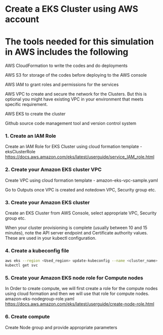 # Create a EKS Cluster using AWS account

# The tools needed for this simulation in AWS includes the following
AWS CloudFormation to write the codes and do deployments

AWS S3 for storage of the codes before deploying to the AWS console

AWS IAM to grant roles and permissions for the services

AWS VPC to create and secure the network for the Clusters. But this is optional you might have existing VPC in your environment that meets specific requirement.

AWS EKS to create the cluster

Github source code management tool and version control system


### 1. Create an IAM Role
 Create an IAM Role for EKS Cluster using cloud formation template - eksClusterRole
 https://docs.aws.amazon.com/eks/latest/userguide/service_IAM_role.html

### 2. Create your Amazon EKS cluster VPC
 Create VPC using cloud formation template - amazon-eks-vpc-sample.yaml

 Go to Outputs once VPC is created and notedown VPC, Security group etc.


### 3. Create your Amazon EKS cluster

 Create an EKS Cluster from AWS Console, select appropriate VPC, Security group etc.

 When your cluster provisioning is complete (usually between 10 and 15 minutes), note the API server endpoint and Certificate authority values. These are used in your kubectl configuration.

### 4. Create a kubeconfig file

```sh
aws eks --region <Used_region> update-kubeconfig --name <cluster_name>
kubectl get svc
```


### 5. Create your Amazon EKS node role for Compute nodes
In Order to create compute, we will first create a role for the compute nodes using cloud formation and then we will use that role for compute nodes.
amazon-eks-nodegroup-role.yaml
https://docs.aws.amazon.com/eks/latest/userguide/create-node-role.html

### 6. Create compute
 Create Node group and provide appropriate parameters
